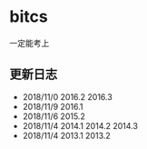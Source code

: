 # bitcs
一定能考上


更新日志
-----


* 2018/11/0  2016.2 2016.3
* 2018/11/9  2016.1
* 2018/11/6  2015.2
* 2018/11/4  2014.1 2014.2 2014.3
* 2018/11/4  2013.1 2013.2

